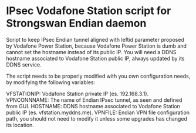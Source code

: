 # IPsec Vodafone Station script for Strongswan Endian daemon
Script to keep IPsec Endian tunnel aligned with leftid parameter proposed by Vodafone Power Station, because Vodafone Power Station is dumb and cannot set the hostname instead of its public IP. You will need a DDNS hostname associated to Vodafone Station public IP, always updated by its DDNS service.

The script needs to be properly modified with you own configuration needs, by modifying the following variables:

VFSTATIONIP: Vodafone Station private IP (es. 192.168.3.1).
VPNCONNNAME: The name of Endian IPsec tunnel, as seen and defined from GUI. 
HOSTNAME: DDNS hostname associated to Vodafone Station public IP (es. vfstation.myddns.me).
VPNFILE: Endian VPN file configuration path, you should not need to modify it unless some upgrades has changed its location.
